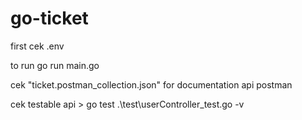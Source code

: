# go-ticket

first cek .env

to run go run main.go

cek "ticket.postman_collection.json" for documentation api postman

cek testable api > go test .\test\userController_test.go -v
